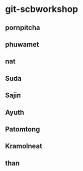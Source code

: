 # git-scbworkshop
## pornpitcha
## phuwamet
## nat
## Suda
## Sajin
## Ayuth
## Patomtong
## Kramolneat 
## than